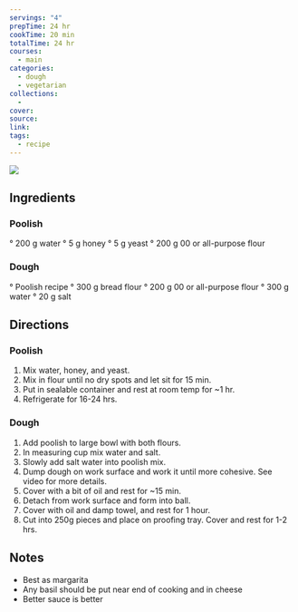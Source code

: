 ```yaml
---
servings: "4"
prepTime: 24 hr
cookTime: 20 min
totalTime: 24 hr
courses:
  - main
categories:
  - dough
  - vegetarian
collections:
  - 
cover:
source:
link:
tags:
  - recipe
---
```


![](Extras/Attachments/pizzaDough.png)


## Ingredients

### Poolish

° 200 g water
° 5 g honey
° 5 g yeast
° 200 g 00 or all-purpose flour

### Dough

° Poolish recipe
° 300 g bread flour
° 200 g 00 or all-purpose flour
° 300 g water
° 20 g salt


## Directions

### Poolish

1. Mix water, honey, and yeast.
2. Mix in flour until no dry spots and let sit for 15 min.
3. Put in sealable container and rest at room temp for ~1 hr.
4. Refrigerate for 16-24 hrs.

### Dough

1. Add poolish to large bowl with both flours.
2. In measuring cup mix water and salt.
3. Slowly add salt water into poolish mix.
4. Dump dough on work surface and work it until more cohesive. See video for more details.
5. Cover with a bit of oil and rest for ~15 min.
6. Detach from work surface and form into ball.
7. Cover with oil and damp towel, and rest for 1 hour.
8. Cut into 250g pieces and place on proofing tray. Cover and rest for 1-2 hrs.


## Notes

- Best as margarita
- Any basil should be put near end of cooking and in cheese
- Better sauce is better
